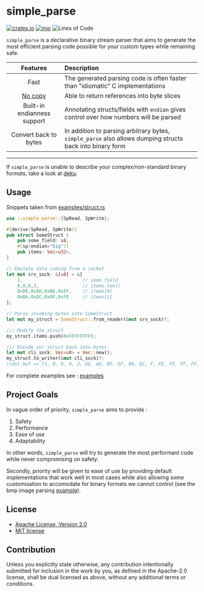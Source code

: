# simple_parse

[![crates.io](https://img.shields.io/crates/v/simple_parse.svg)](https://crates.io/crates/simple_parse)
[![mio](https://docs.rs/simple_parse/badge.svg)](https://docs.rs/simple_parse/)
![Lines of Code](https://tokei.rs/b1/github/elast0ny/simple_parse)

`simple_parse` is a declarative binary stream parser that aims to generate the most efficient parsing code possible for your custom types while remaining safe.


| Features | Description |
|:----:|:----|
| Fast| The generated parsing code is often faster than "idiomatic" C implementations|
| [No copy](examples/no_copy.rs) | Able to return references into byte slices |
| Built-in endianness support | Annotating structs/fields with `endian` gives control over how numbers will be parsed |
| Convert back to bytes | In addition to parsing arbitrary bytes, `simple_parse` also allows dumping structs back into binary form |

***

If `simple_parse` is unable to describe your complex/non-standard binary formats, take a look at [deku](https://github.com/sharksforarms/deku).

## Usage

Snippets taken from [examples/struct.rs](examples/struct.rs)
```Rust
use ::simple_parse::{SpRead, SpWrite};

#[derive(SpRead, SpWrite)]
pub struct SomeStruct {
    pub some_field: u8,
    #[sp(endian="big")]
    pub items: Vec<u32>,
}

// Emulate data coming from a socket
let mut srv_sock: &[u8] = &[
    1,                      // some_field
    0,0,0,2,                // items.len()
    0xDE,0xAD,0xBE,0xEF,    // items[0]
    0xBA,0xDC,0x0F,0xFE     // items[1]
];

// Parse incoming bytes into SomeStruct
let mut my_struct = SomeStruct::from_reader(&mut srv_sock)?;

/// Modify the struct
my_struct.items.push(0xFFFFFFFF);

/// Encode our struct back into bytes
let mut cli_sock: Vec<u8> = Vec::new();
my_struct.to_writer(&mut cli_sock)?;
//dst_buf == [1, 0, 0, 0, 3, DE, AD, BE, EF, BA, DC, F, FE, FF, FF, FF, FF]
```

For complete examples see : [examples](examples/)


## Project Goals
In vague order of priority, `simple_parse` aims to provide :

 1. Safety
 2. Performance
 3. Ease of use
 4. Adaptability

In other words, `simple_parse` will try to generate the most performant code while never compromising on safety.

Secondly, priority will be given to ease of use by providing default implementations that work well in most cases while also allowing *some* customisation to accomodate for binary formats we cannot control (see the bmp image parsing [example](examples/bmp/)).

## License

 * [Apache License, Version 2.0](http://www.apache.org/licenses/LICENSE-2.0)
 * [MIT license](http://opensource.org/licenses/MIT)

## Contribution

Unless you explicitly state otherwise, any contribution intentionally submitted
for inclusion in the work by you, as defined in the Apache-2.0 license, shall be
dual licensed as above, without any additional terms or conditions.